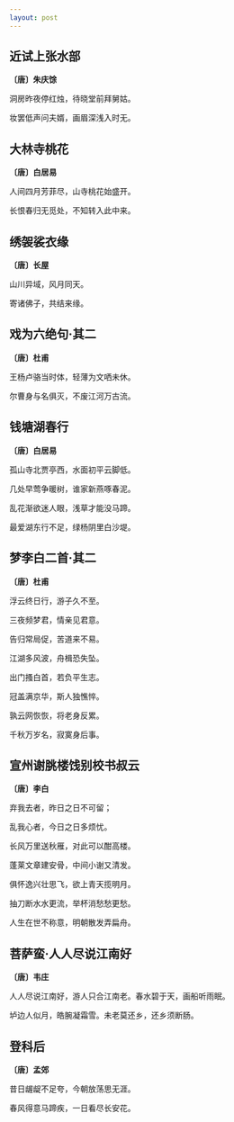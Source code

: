 ```yaml
---
layout: post
---
```

## 近试上张水部
**〔唐〕朱庆馀**

洞房昨夜停红烛，待晓堂前拜舅姑。

妆罢低声问夫婿，画眉深浅入时无。

## 大林寺桃花
**〔唐〕白居易**

人间四月芳菲尽，山寺桃花始盛开。

长恨春归无觅处，不知转入此中来。

## 绣袈裟衣缘
**〔唐〕长屋**

山川异域，风月同天。

寄诸佛子，共结来缘。

## 戏为六绝句·其二
**〔唐〕杜甫**

王杨卢骆当时体，轻薄为文哂未休。

尔曹身与名俱灭，不废江河万古流。

## 钱塘湖春行
**〔唐〕白居易**

孤山寺北贾亭西，水面初平云脚低。

几处早莺争暖树，谁家新燕啄春泥。

乱花渐欲迷人眼，浅草才能没马蹄。

最爱湖东行不足，绿杨阴里白沙堤。

## 梦李白二首·其二
**〔唐〕杜甫**

浮云终日行，游子久不至。

三夜频梦君，情亲见君意。

告归常局促，苦道来不易。

江湖多风波，舟楫恐失坠。

出门搔白首，若负平生志。

冠盖满京华，斯人独憔悴。

孰云网恢恢，将老身反累。

千秋万岁名，寂寞身后事。

## 宣州谢朓楼饯别校书叔云
**〔唐〕李白**

弃我去者，昨日之日不可留；

乱我心者，今日之日多烦忧。

长风万里送秋雁，对此可以酣高楼。

蓬莱文章建安骨，中间小谢又清发。

俱怀逸兴壮思飞，欲上青天揽明月。

抽刀断水水更流，举杯消愁愁更愁。

人生在世不称意，明朝散发弄扁舟。

## 菩萨蛮·人人尽说江南好
**〔唐〕韦庄**

人人尽说江南好，游人只合江南老。春水碧于天，画船听雨眠。

垆边人似月，皓腕凝霜雪。未老莫还乡，还乡须断肠。

## 登科后
**〔唐〕孟郊**

昔日龌龊不足夸，今朝放荡思无涯。

春风得意马蹄疾，一日看尽长安花。
